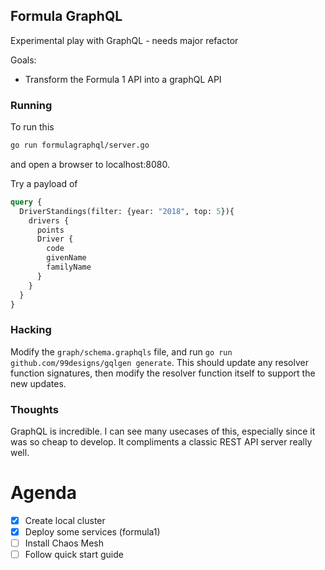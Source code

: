 ## Formula GraphQL

Experimental play with GraphQL - needs major refactor

Goals:
- Transform the Formula 1 API into a graphQL API

### Running

To run this

```sh
go run formulagraphql/server.go
```

and open a browser to localhost:8080.

Try a payload of 

```graphql
query {
  DriverStandings(filter: {year: "2018", top: 5}){
    drivers {
      points
      Driver {
        code
        givenName
        familyName
      }
    }
  }
}
```

### Hacking

Modify the `graph/schema.graphqls` file, and run `go run github.com/99designs/gqlgen generate`.
This should update any resolver function signatures, then modify the resolver function itself to support the new updates.

### Thoughts

GraphQL is incredible.
I can see many usecases of this, especially since it was so cheap to develop.
It compliments a classic REST API server really well.

# Agenda

- [x] Create local cluster
- [x] Deploy some services (formula1)
- [ ] Install Chaos Mesh
- [ ] Follow quick start guide